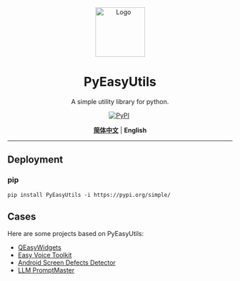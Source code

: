 <div align = "center">
    <img src="./docs/media/Logo.png" width = "111" height = "111" alt="Logo">

# PyEasyUtils

A simple utility library for python.

[![PyPI](https://img.shields.io/pypi/v/PyEasyUtils?color=blue&logo=PYPY&logoColor=blue&style=for-the-badge)](https://pypi.org/project/PyEasyUtils/)&nbsp;

[**简体中文**](./docs/README_CN.md) | **English**

</div>

---

## Deployment

### pip

```shell
pip install PyEasyUtils -i https://pypi.org/simple/
```


## Cases
Here are some projects based on PyEasyUtils:
- [QEasyWidgets](https://github.com/Spr-Aachen/QEasyWidgets)
- [Easy Voice Toolkit](https://github.com/Spr-Aachen/Easy-Voice-Toolkit)
- [Android Screen Defects Detector](https://github.com/Spr-Aachen/Android-Screen-Defects-Detector.git)
- [LLM PromptMaster](https://github.com/Spr-Aachen/LLM-PromptMaster)